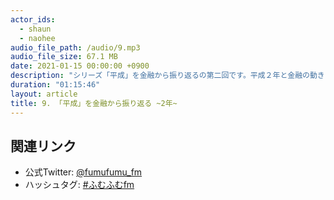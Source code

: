 ```yaml
---
actor_ids:
  - shaun
  - naohee
audio_file_path: /audio/9.mp3
audio_file_size: 67.1 MB
date: 2021-01-15 00:00:00 +0900
description: "シリーズ「平成」を金融から振り返るの第二回です。平成２年と金融の動きについて話しています。"
duration: "01:15:46"
layout: article
title: 9. 「平成」を金融から振り返る ~2年~
---
```


## 関連リンク

- 公式Twitter: [@fumufumu_fm](https://twitter.com/fumufumu_fm)
- ハッシュタグ: [#ふむふむfm](https://twitter.com/hashtag/ふむふむfm?src=hash)

